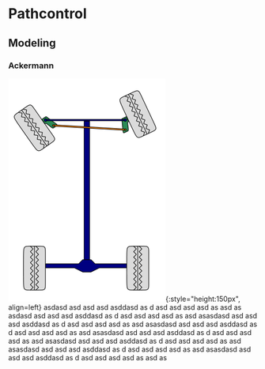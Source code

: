 # Pathcontrol



## Modeling 


### Ackermann
![alt text](steer_acker_sketch.png){:style="height:150px", align=left} asdasd asd asd asd asddasd as d
asd asd asd asd as asd as asdasd asd asd asd asddasd as d
asd asd asd asd as asd asasdasd asd asd asd asddasd as d
asd asd asd asd as asd asasdasd asd asd asd asddasd as d
asd asd asd asd as asd asasdasd asd asd asd asddasd as d
asd asd asd asd as asd asasdasd asd asd asd asddasd as d
asd asd asd asd as asd asasdasd asd asd asd asddasd as d
asd asd asd asd as asd asasdasd asd asd asd asddasd as d
asd asd asd asd as asd as

